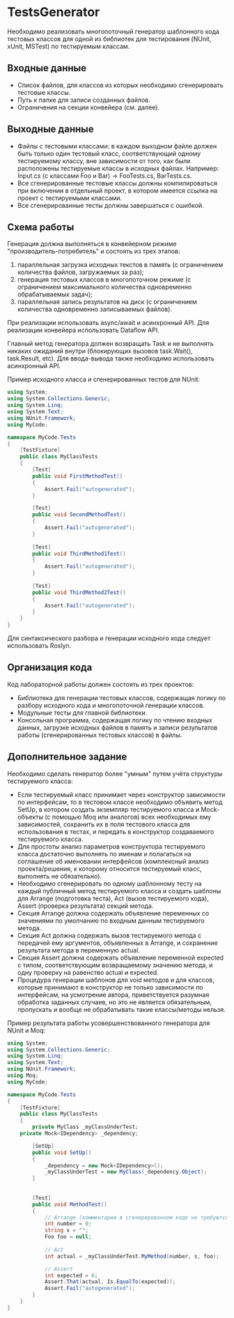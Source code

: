 # TestsGenerator

Необходимо реализовать многопоточный генератор шаблонного кода тестовых классов для одной из библиотек для тестирования (NUnit, xUnit, MSTest) по тестируемым классам.

Входные данные
-------------------
+ Список файлов, для классов из которых необходимо сгенерировать тестовые классы.
+ Путь к папке для записи созданных файлов.
+ Ограничения на секции конвейера (см. далее).

Выходные данные
------------------
+ Файлы с тестовыми классами: в каждом выходном файле должен быть только один тестовый класс, соответствующий одному тестируемому классу, вне зависимости от того, как были расположены тестируемые классы в исходных файлах. 
Например: Input.cs (с классами Foo и Bar) -> FooTests.cs, BarTests.cs.
+ Все сгенерированные тестовые классы должны компилироваться при включении в отдельный проект, в котором имеется ссылка на проект с тестируемыми классами.
+ Все сгенерированные тесты должны завершаться с ошибкой.

Схема работы
--------------
Генерация должна выполняться в конвейерном режиме "производитель-потребитель" и состоять из трех этапов: 
1. параллельная загрузка исходных текстов в память (с ограничением количества файлов, загружаемых за раз);
2. генерация тестовых классов в многопоточном режиме (с ограничением максимального количества одновременно обрабатываемых задач); 
3. параллельная запись результатов на диск (с ограничением количества одновременно записываемых файлов).

При реализации использовать async/await и асинхронный API. Для реализации конвейера использовать Dataflow API.

Главный метод генератора должен возвращать Task и не выполнять никаких ожиданий внутри (блокирующих вызовов task.Wait(), task.Result, etc). Для ввода-вывода также необходимо использовать асинхронный API.

Пример исходного класса и сгенерированных тестов для NUnit:
```C#
using System;
using System.Collections.Generic;
using System.Linq;
using System.Text;
using NUnit.Framework;
using MyCode;

namespace MyCode.Tests
{
    [TestFixture]
    public class MyClassTests
    {
        [Test]
        public void FirstMethodTest()
        {
            Assert.Fail("autogenerated");
        }

        [Test]
        public void SecondMethodTest()
        {
            Assert.Fail("autogenerated");
        }
        
        [Test]
        public void ThirdMethod1Test()
        {
            Assert.Fail("autogenerated");
        }
        
        [Test]
        public void ThirdMethod2Test()
        {
            Assert.Fail("autogenerated");
        }
    }
}
```
Для синтаксического разбора и генерации исходного кода следует использовать Roslyn.

Организация кода
----------------
Код лабораторной работы должен состоять из трех проектов:
+ Библиотека для генерации тестовых классов, содержащая логику по разбору исходного кода и многопоточной генерации классов.
+ Модульные тесты для главной библиотеки.
+ Консольная программа, содержащая логику по чтению входных данных, загрузке исходных файлов в память и записи результатов работы (сгенерированных тестовых классов) в файлы.

Дополнительное задание
----------------------
Необходимо сделать генератор более "умным" путем учёта структуры тестируемого класса:
+ Если тестируемый класс принимает через конструктор зависимости по интерфейсам, то в тестовом классе необходимо объявить метод SetUp, в котором создать экземпляр тестируемого класса и Mock-объекты (с помощью Moq или аналогов) всех необходимых ему зависимостей, сохранить их в поля тестового класса для использования в тестах, и передать в конструктор создаваемого тестируемого класса.
+ Для простоты анализ параметров конструктора тестируемого класса достаточно выполнять по именам и полагаться на соглашение об именовании интерфейсов (комплексный анализ проекта/решения, к которому относится тестируемый класс, выполнять не обязательно).
+ Необходимо сгенерировать по одному шаблонному тесту на каждый публичный метод тестируемого класса и создать шаблоны для Arrange (подготовка теста), Act (вызов тестируемого кода), Assert (проверка результата) секций метода.
+ Секция Arrange должна содержать объявление переменных со значениями по умолчанию по входным данным тестируемого метода.
+ Секция Act должна содержать вызов тестируемого метода с передачей ему аргументов, объявленных в Arrange, и сохранение результата метода в переменную actual.
+ Секция Assert должна содержать объявление переменной expected с типом, соответствующим возвращаемому значению метода, и одну проверку на равенство actual и expected.
+ Процедура генерации шаблонов для void методов и для классов, которые принимают в конструктор не только зависимости по интерфейсам, на усмотрение автора, 
приветствуется разумная обработка заданных случаев, но это не является обязательным, пропускать и вообще не обрабатывать такие классы/методы нельзя.

Пример результата работы усовершенствованного генератора для NUnit и Moq:
```C#
using System;
using System.Collections.Generic;
using System.Linq;
using System.Text;
using NUnit.Framework;
using Moq;
using MyCode;

namespace MyCode.Tests
{
    [TestFixture]
    public class MyClassTests
    {
    	private MyClass _myClassUnderTest;
	private Mock<IDependency> _dependency;

    	[SetUp]
    	public void SetUp()
    	{
    		_dependency = new Mock<IDependency>();
    	 	_myClassUnderTest = new MyClass(_dependency.Object);
    	}
    	
    	
        [Test]
        public void MethodTest()
        {
            // Arrange (комментарии в сгенерированном коде не требуются)
            int number = 0;
            string s = "";
            Foo foo = null;
            
            // Act
            int actual = _myClassUnderTest.MyMethod(number, s, foo);

            // Assert
            int expected = 0;
            Assert.That(actual, Is.EqualTo(expected));
            Assert.Fail("autogenerated");
        }
    }
}
```
